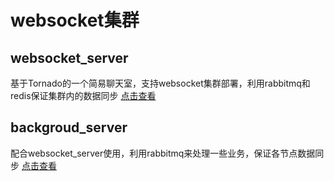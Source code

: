 # websocket集群
## websocket_server
基于Tornado的一个简易聊天室，支持websocket集群部署，利用rabbitmq和redis保证集群内的数据同步
[点击查看](websocket_server/README.md)

## backgroud_server
配合websocket_server使用，利用rabbitmq来处理一些业务，保证各节点数据同步
[点击查看](background_server/README.md)
